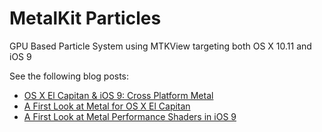 # MetalKit Particles

GPU Based Particle System using MTKView targeting both OS X 10.11 and iOS 9 

See the following blog posts:

* [OS X El Capitan & iOS 9: Cross Platform Metal](http://flexmonkey.blogspot.co.uk/2015/06/cross-platform-metal.html)
* [A First Look at Metal for OS X El Capitan](http://flexmonkey.blogspot.co.uk/2015/06/a-first-look-at-metal-for-os-x-el.html)
* [A First Look at Metal Performance Shaders in iOS 9](http://flexmonkey.blogspot.co.uk/2015/06/a-first-look-at-metal-performance.html)

